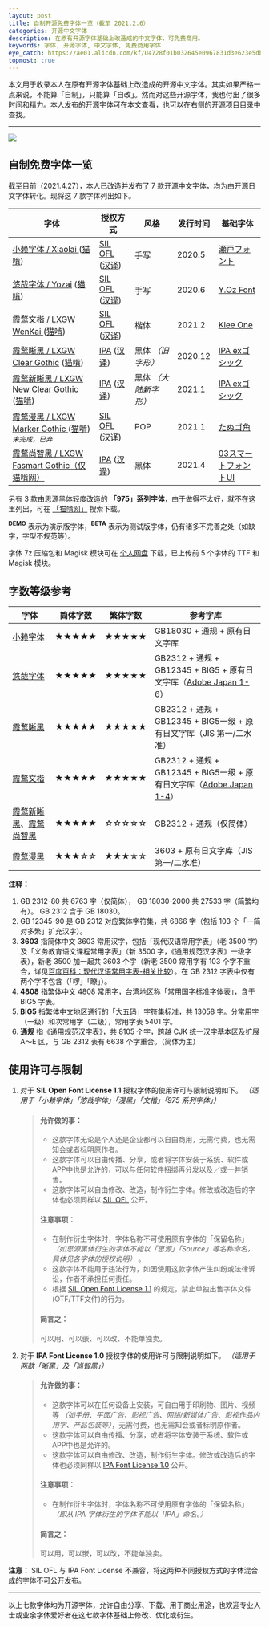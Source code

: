 ```yaml
---
layout: post
title: 自制开源免费字体一览（截至 2021.2.6）
categories: 开源中文字体
description: 在原有开源字体基础上改造成的中文字体，可免费商用。
keywords: 字体, 开源字体, 中文字体, 免费商用字体
eye_catch: https://ae01.alicdn.com/kf/U4728f01b032645e0967831d3e623e5dbI.jpg
topmost: true
---
```


本文用于收录本人在原有开源字体基础上改造成的开源中文字体。其实如果严格一点来说，不能算「自制」，只能算「自改」。然而对这些开源字体，我也付出了很多时间和精力。本人发布的开源字体可在本文查看，也可以在右侧的开源项目目录中查找。

---

![](https://ae01.alicdn.com/kf/U4728f01b032645e0967831d3e623e5dbI.jpg)

## 自制免费字体一览

截至目前（2021.4.27），本人已改造并发布了 7 款开源中文字体，均为由开源日文字体转化。现将这 7 款字体列出如下。

| 字体                                                         | 授权方式                                                     | 风格                  | 发行时间 | 基础字体                                                     |
| ------------------------------------------------------------ | ------------------------------------------------------------ | --------------------- | -------- | ------------------------------------------------------------ |
| [小赖字体 / Xiaolai ](https://github.com/lxgw/kose-font) ([猫啃](https://www.maoken.com/freefonts/4306.html)) | [SIL OFL](https://scripts.sil.org/OFL) ([汉译](https://www.maoken.com/ofl)) | 手写                  | 2020.5   | [瀬戸フォント](http://setofont.osdn.jp/)                     |
| [悠哉字体 / Yozai](https://github.com/lxgw/yozai-font) ([猫啃](https://www.maoken.com/freefonts/5423.html)) | [SIL OFL](https://scripts.sil.org/OFL) ([汉译](https://www.maoken.com/ofl)) | 手写                  | 2020.6   | [Y.Oz Font](http://yozvox.web.fc2.com/)                      |
| [霞鹜文楷 / LXGW WenKai ](https://github.com/lxgw/LxgwWenKai)([猫啃](https://www.maoken.com/freefonts/9704.html)) | [SIL OFL](https://scripts.sil.org/OFL) ([汉译](https://www.maoken.com/ofl)) | 楷体                  | 2021.2   | [Klee One](https://github.com/fontworks-fonts/Klee)          |
| [霞鹜晰黑 / LXGW Clear Gothic](https://github.com/lxgw/LxgwClearGothic) ([猫啃](https://www.maoken.com/freefonts/8781.html)) | [IPA](https://moji.or.jp/ipafont/license/) ([汉译](https://www.maoken.com/ipa)) | 黑体 *（旧字形）*     | 2020.12  | [IPA exゴシック](https://ipafont.ipa.go.jp/)                 |
| [霞鹜新晰黑 / LXGW New Clear Gothic](https://github.com/lxgw/LxgwNewClearGothic) ([猫啃](https://www.maoken.com/freefonts/8999.html)) | [IPA](https://moji.or.jp/ipafont/license/) ([汉译](https://www.maoken.com/ipa)) | 黑体 *（大陆新字形）* | 2021.1   | [IPA exゴシック](https://ipafont.ipa.go.jp/)                 |
| [霞鹜漫黑 / LXGW Marker Gothic ](https://github.com/lxgw/LxgwMarkerGothic)([猫啃](https://www.maoken.com/freefonts/9523.html)) *<sup>未完成，已弃</sup>* | [SIL OFL](https://scripts.sil.org/OFL) ([汉译](https://www.maoken.com/ofl)) | POP                   | 2021.1   | [たぬゴ角](https://tanukifont.com/tanugo/)                   |
| [霞鹜尚智黑 / LXGW Fasmart Gothic（仅猫啃网）](https://www.maoken.com/freefonts/10610.html) | [IPA](https://moji.or.jp/ipafont/license/) ([汉译](https://www.maoken.com/ipa)) | 黑体                  | 2021.4   | [03スマートフォントUI](http://www.flopdesign.com/freefont/smartfont.html) |

另有 3 款由思源黑体轻度改造的 **「975」系列字体**，由于做得不太好，就不在这里列出，可在 [「猫啃网」](https://www.maoken.com/?s=975) 搜索下载。

**<sup>DEMO</sup>** 表示为演示版字体，**<sup>BETA</sup>** 表示为测试版字体，仍有诸多不完善之处（如缺字，字型不规范等）。 

字体 7z 压缩包和 Magisk 模块可在 [个人网盘](http://lxgw.ys168.com) 下载，已上传前 5 个字体的 TTF 和 Magisk 模块。

## 字数等级参考

| 字体                                                         | 简体字数 | 繁体字数 | 参考字库                                                     |
| ------------------------------------------------------------ | -------- | -------- | ------------------------------------------------------------ |
| [小赖字体](https://github.com/lxgw/kose-font)                | ★★★★★    | ★★★★★    | GB18030 + 通规 + 原有日文字库                                |
| [悠哉字体](https://github.com/lxgw/yozai-font)               | ★★★★★    | ★★★★★    | GB2312 + 通规 + GB12345 + BIG5 + 原有日文字库（[Adobe Japan 1-6](https://github.com/adobe-type-tools/Adobe-Japan1)） |
| [霞鹜晰黑](https://github.com/lxgw/LxgwClearGothic)          | ★★★★★    | ★★★★★    | GB2312 + 通规 + GB12345 + BIG5一级 + 原有日文字库（JIS 第一/二水准） |
| [霞鹜文楷](https://github.com/lxgw/LxgwWenKai)               | ★★★★★    | ★★★★★    | GB2312 + 通规 + GB12345 + BIG5一级 + 原有日文字库（[Adobe Japan 1-4]((https://github.com/adobe-type-tools/Adobe-Japan1))） |
| [霞鹜新晰黑](https://github.com/lxgw/LxgwNewClearGothic)、[霞鹜尚智黑](https://www.maoken.com/freefonts/10610.html) | ★★★★★    | ☆☆☆☆☆    | GB2312 + 通规（仅简体）                                      |
| [霞鹜漫黑](https://github.com/lxgw/LxgwMarkerGothic)         | ★★★☆☆    | ★★★☆☆    | 3603 + 原有日文字库（JIS 第一/二水准）                       |

**注释：**

1. GB 2312-80 共 6763 字（仅简体）， GB 18030-2000 共 27533 字（简繁均有）。 GB 2312 含于 GB 18030。
2. GB 12345-90 是 GB 2312 对应繁体字符集，共 6866 字（包括 103 个「一简对多繁」扩充汉字）。
3. **3603** 指简体中文 3603 常用汉字，包括「现代汉语常用字表」（老 3500 字）及「义务教育语文课程常用字表」（新 3500 字，《通用规范汉字表》一级字表），新老 3500 加一起共 3603 个字（新老 3500 常用字有 103 个字不重合，详见[百度百科：现代汉语常用字表-相关比较](https://baike.baidu.com/item/%E7%8E%B0%E4%BB%A3%E6%B1%89%E8%AF%AD%E5%B8%B8%E7%94%A8%E5%AD%97%E8%A1%A8/8922402?fr=aladdin#9)）。在 GB 2312 字表中仅有两个字不包含（「啰」「瞭」）。
4. **4808** 指繁体中文 4808 常用字，台湾地区称「常用国字标准字体表」，含于 BIG5 字表。
5. **BIG5** 指繁体中文地区通行的「大五码」字符集标准，共 13058 字。分常用字（一级）和次常用字（二级），常用字表 5401 字。
7. **通规** 指《通用规范汉字表》，共 8105 个字，跨越 CJK 统一汉字基本区及扩展 A～E 区，与 GB 2312 表有 6638 个字重合。（简体为主）

## 使用许可与限制

1. 对于 **SIL Open Font License 1.1** 授权字体的使用许可与限制说明如下。 *（适用于「小赖字体」「悠哉字体」「漫黑」「文楷」「975 系列字体」）*

   > #### 允许做的事：
   >
   > - 这款字体无论是个人还是企业都可以自由商用，无需付费，也无需知会或者标明原作者。
   > - 这款字体可以自由传播、分享，或者将字体安装于系统、软件或APP中也是允许的，可以与任何软件捆绑再分发以及／或一并销售。
   > - 这款字体可以自由修改、改造，制作衍生字体。修改或改造后的字体也必须同样以 [SIL OFL](https://scripts.sil.org/OFL) 公开。
   >
   > #### 注意事项：
   >
   > - 在制作衍生字体时，字体名称不可使用原有字体的「保留名称」 *（如思源黑体衍生的字体不能以「思源」「Source」等名称命名，具体见各字体的授权说明）* 。
   > - 这款字体不能用于违法行为，如因使用这款字体产生纠纷或法律诉讼，作者不承担任何责任。
   > - 根据 [SIL Open Font License 1.1](https://scripts.sil.org/OFL) 的规定，禁止单独出售字体文件(OTF/TTF文件)的行为。
   >
   > #### 简言之：
   >
   > 可以用、可以嵌、可以改、不能单独卖。

2. 对于 **IPA Font License 1.0**  授权字体的使用许可与限制说明如下。 *（适用于两款「晰黑」及「尚智黑」）*

   > #### 允许做的事：
   >
   > - 这款字体可以在任何设备上安装，可自由用于印刷物、图片、视频等 *（如手册、平面广告、影视广告、网络/新媒体广告、影视作品内用字、产品包装等）*，无需付费，也无需知会或者标明原作者。
   > - 这款字体可以自由传播、分享，或者将字体安装于系统、软件或APP中也是允许的。
   > - 这款字体可以自由修改、改造，制作衍生字体。修改或改造后的字体也必须同样以 [IPA Font License 1.0](https://moji.or.jp/ipafont/license/) 公开。
   >
   > #### 注意事项：
   >
   > - 在制作衍生字体时，字体名称不可使用原有字体的「保留名称」 *（即从 IPA 字体衍生的字体不能以「IPA」命名。）*
   >
   > #### 简言之：
   >
   > 可以用，可以嵌，可以改，不能单独卖。

**注意：** SIL OFL 与 IPA Font License 不兼容，将这两种不同授权方式的字体混合成的字体不可公开发布。

---

以上七款字体均为开源字体，允许自由分享、下载、用于商业用途，也欢迎专业人士或业余字体爱好者在这七款字体基础上修改、优化或衍生。